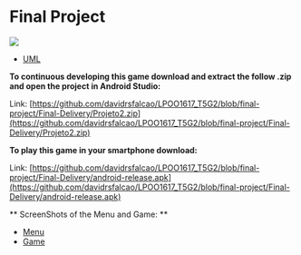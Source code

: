 # Final Project 

<img src='https://bettercodehub.com/edge/badge/davidrsfalcao/LPOO1617_T5G2?branch=master&token=8d61e5eb1031cb8f3c6d7bad3bc8c771fe6f5aab'>

* [UML](https://github.com/davidrsfalcao/LPOO1617_T5G2/blob/final-project/Final-Delivery/UML.png) 

**To continuous developing this game download and extract the follow .zip and open the project in Android Studio:**

Link: [https://github.com/davidrsfalcao/LPOO1617_T5G2/blob/final-project/Final-Delivery/Projeto2.zip](https://github.com/davidrsfalcao/LPOO1617_T5G2/blob/final-project/Final-Delivery/Projeto2.zip)


**To play this game in your smartphone download:**

Link: [https://github.com/davidrsfalcao/LPOO1617_T5G2/blob/final-project/Final-Delivery/android-release.apk](https://github.com/davidrsfalcao/LPOO1617_T5G2/blob/final-project/Final-Delivery/android-release.apk)

** ScreenShots of the Menu and Game: **

* [Menu](https://github.com/davidrsfalcao/LPOO1617_T5G2/blob/final-project/Final-Delivery/menu.png)
* [Game](https://github.com/davidrsfalcao/LPOO1617_T5G2/blob/final-project/Final-Delivery/game.png)
